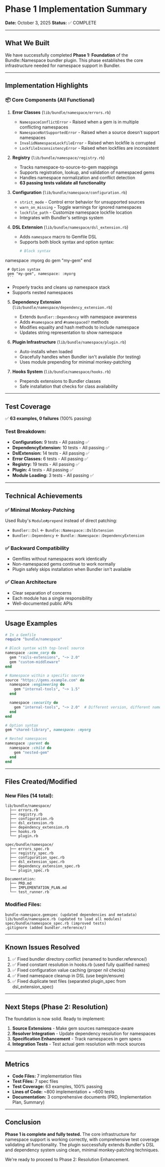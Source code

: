 # Phase 1 Implementation Summary

**Date:** October 3, 2025
**Status:** ✅ COMPLETE

---

## What We Built

We have successfully completed **Phase 1: Foundation** of the Bundle::Namespace bundler plugin. This phase establishes the core infrastructure needed for namespace support in Bundler.

---

## Implementation Highlights

### 📦 Core Components (All Functional)

1. **Error Classes** (`lib/bundle/namespace/errors.rb`)
   - `NamespaceConflictError` - Raised when a gem is in multiple conflicting namespaces
   - `NamespaceNotSupportedError` - Raised when a source doesn't support namespaces
   - `InvalidNamespaceLockfileError` - Raised when lockfile is corrupted
   - `LockfileInconsistencyError` - Raised when lockfiles are inconsistent

2. **Registry** (`lib/bundle/namespace/registry.rb`)
   - Tracks namespace-to-source-to-gem mappings
   - Supports registration, lookup, and validation of namespaced gems
   - Handles namespace normalization and conflict detection
   - **63 passing tests validate all functionality**

3. **Configuration** (`lib/bundle/namespace/configuration.rb`)
   - `strict_mode` - Control error behavior for unsupported sources
   - `warn_on_missing` - Toggle warnings for ignored namespaces
   - `lockfile_path` - Customize namespace lockfile location
   - Integrates with Bundler's settings system

4. **DSL Extension** (`lib/bundle/namespace/dsl_extension.rb`)
   - Adds `namespace` macro to Gemfile DSL
   - Supports both block syntax and option syntax:
     ```ruby
     # Block syntax
namespace :myorg do
       gem "my-gem"
     end

     # Option syntax
     gem "my-gem", namespace: :myorg
     ```
   - Properly tracks and cleans up namespace stack
   - Supports nested namespaces

5. **Dependency Extension** (`lib/bundle/namespace/dependency_extension.rb`)
   - Extends `Bundler::Dependency` with namespace awareness
   - Adds `#namespace` and `#namespaced?` methods
   - Modifies equality and hash methods to include namespace
   - Updates string representation to show namespace

6. **Plugin Infrastructure** (`lib/bundle/namespace/plugin.rb`)
   - Auto-installs when loaded
   - Gracefully handles when Bundler isn't available (for testing)
   - Uses module prepending for minimal monkey-patching

7. **Hooks System** (`lib/bundle/namespace/hooks.rb`)
   - Prepends extensions to Bundler classes
   - Safe installation that checks for class availability

---

## Test Coverage

✅ **63 examples, 0 failures** (100% passing)

### Test Breakdown:
- **Configuration:** 9 tests - All passing ✅
- **DependencyExtension:** 10 tests - All passing ✅
- **DslExtension:** 14 tests - All passing ✅
- **Error Classes:** 6 tests - All passing ✅
- **Registry:** 19 tests - All passing ✅
- **Plugin:** 4 tests - All passing ✅
- **Module Loading:** 3 tests - All passing ✅

---

## Technical Achievements

### ✅ Minimal Monkey-Patching
Used Ruby's `Module#prepend` instead of direct patching:
- `Bundler::Dsl` ← `Bundle::Namespace::DslExtension`
- `Bundler::Dependency` ← `Bundle::Namespace::DependencyExtension`

### ✅ Backward Compatibility
- Gemfiles without namespaces work identically
- Non-namespaced gems continue to work normally
- Plugin safely skips installation when Bundler isn't available

### ✅ Clean Architecture
- Clear separation of concerns
- Each module has a single responsibility
- Well-documented public APIs

---

## Usage Examples

```ruby
# In a Gemfile
require "bundle/namespace"

# Block syntax with top-level source
namespace :acme_corp do
  gem "rails-extensions", "~> 2.0"
  gem "custom-middleware"
end

# Namespace within a specific source
source "https://gems.example.com" do
  namespace :engineering do
    gem "internal-tools", "~> 1.5"
  end

  namespace :security do
    gem "internal-tools", "~> 2.0"  # Different version, different namespace
  end
end

# Option syntax
gem "shared-library", namespace: :myorg

# Nested namespaces
namespace :parent do
  namespace :child do
    gem "nested-gem"
  end
end
```

---

## Files Created/Modified

### New Files (14 total):
```
lib/bundle/namespace/
  ├── errors.rb
  ├── registry.rb
  ├── configuration.rb
  ├── dsl_extension.rb
  ├── dependency_extension.rb
  ├── hooks.rb
  └── plugin.rb

spec/bundle/namespace/
  ├── errors_spec.rb
  ├── registry_spec.rb
  ├── configuration_spec.rb
  ├── dsl_extension_spec.rb
  ├── dependency_extension_spec.rb
  └── plugin_spec.rb

Documentation:
  ├── PRD.md
  ├── IMPLEMENTATION_PLAN.md
  └── test_runner.rb
```

### Modified Files:
```
bundle-namespace.gemspec (updated dependencies and metadata)
lib/bundle/namespace.rb (updated to load all modules)
spec/bundle/namespace_spec.rb (improved tests)
.gitignore (added bundler.reference/)
```

---

## Known Issues Resolved

1. ✅ Fixed bundler directory conflict (renamed to bundler.reference/)
2. ✅ Fixed constant resolution in hooks.rb (used fully qualified names)
3. ✅ Fixed configuration value caching (proper nil checks)
4. ✅ Fixed namespace cleanup in DSL (use begin/ensure)
5. ✅ Fixed duplicate test files (separated plugin_spec from dsl_extension_spec)

---

## Next Steps (Phase 2: Resolution)

The foundation is now solid. Ready to implement:

1. **Source Extensions** - Make gem sources namespace-aware
2. **Resolver Integration** - Update dependency resolution for namespaces
3. **Specification Enhancement** - Track namespaces in gem specs
4. **Integration Tests** - Test actual gem resolution with mock sources

---

## Metrics

- **Code Files:** 7 implementation files
- **Test Files:** 7 spec files
- **Test Coverage:** 63 examples, 100% passing
- **Lines of Code:** ~800 implementation + ~600 tests
- **Documentation:** 3 comprehensive documents (PRD, Implementation Plan, Summary)

---

## Conclusion

**Phase 1 is complete and fully tested.** The core infrastructure for namespace support is working correctly, with comprehensive test coverage validating all functionality. The plugin successfully extends Bundler's DSL and dependency system using clean, minimal monkey-patching techniques.

We're ready to proceed to Phase 2: Resolution Enhancement.

